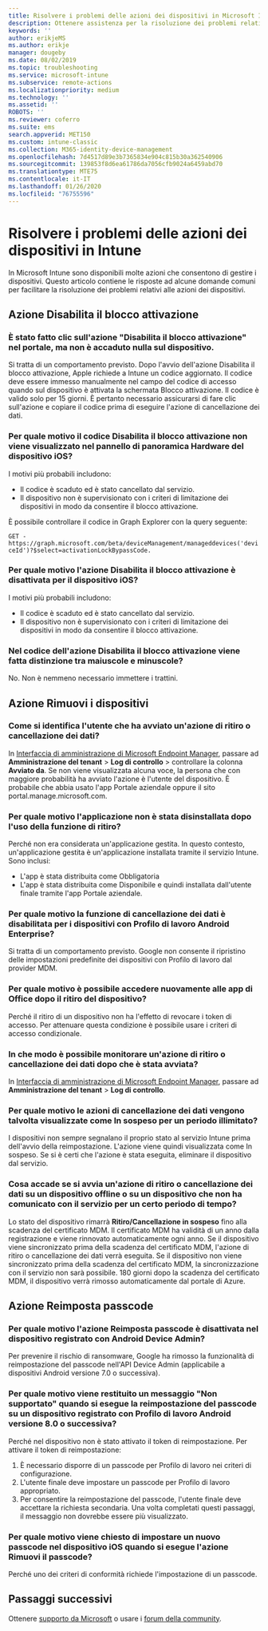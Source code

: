 ```yaml
---
title: Risolvere i problemi delle azioni dei dispositivi in Microsoft Intune - Azure | Microsoft Docs
description: Ottenere assistenza per la risoluzione dei problemi relativi alle azioni dei dispositivi.
keywords: ''
author: erikjeMS
ms.author: erikje
manager: dougeby
ms.date: 08/02/2019
ms.topic: troubleshooting
ms.service: microsoft-intune
ms.subservice: remote-actions
ms.localizationpriority: medium
ms.technology: ''
ms.assetid: ''
ROBOTS: ''
ms.reviewer: coferro
ms.suite: ems
search.appverid: MET150
ms.custom: intune-classic
ms.collection: M365-identity-device-management
ms.openlocfilehash: 7d4517d89e3b7365834e904c815b30a362540906
ms.sourcegitcommit: 139853f8d6ea61786da7056cfb9024a6459abd70
ms.translationtype: MTE75
ms.contentlocale: it-IT
ms.lasthandoff: 01/26/2020
ms.locfileid: "76755596"
---
```

# <a name="troubleshoot-device-actions-in-intune"></a>Risolvere i problemi delle azioni dei dispositivi in Intune

In Microsoft Intune sono disponibili molte azioni che consentono di gestire i dispositivi. Questo articolo contiene le risposte ad alcune domande comuni per facilitare la risoluzione dei problemi relativi alle azioni dei dispositivi.

## <a name="disable-activation-lock-action"></a>Azione Disabilita il blocco attivazione

### <a name="i-clicked-the-disable-activation-lock-action-in-the-portal-but-nothing-happened-on-the-device"></a>È stato fatto clic sull'azione "Disabilita il blocco attivazione" nel portale, ma non è accaduto nulla sul dispositivo.
Si tratta di un comportamento previsto. Dopo l'avvio dell'azione Disabilita il blocco attivazione, Apple richiede a Intune un codice aggiornato. Il codice deve essere immesso manualmente nel campo del codice di accesso quando sul dispositivo è attivata la schermata Blocco attivazione. Il codice è valido solo per 15 giorni. È pertanto necessario assicurarsi di fare clic sull'azione e copiare il codice prima di eseguire l'azione di cancellazione dei dati.

### <a name="why-dont-i-see-the-disable-activation-lock-code-in-the-hardware-overview-blade-of-my-ios-device"></a>Per quale motivo il codice Disabilita il blocco attivazione non viene visualizzato nel pannello di panoramica Hardware del dispositivo iOS?
I motivi più probabili includono:
- Il codice è scaduto ed è stato cancellato dal servizio.
- Il dispositivo non è supervisionato con i criteri di limitazione dei dispositivi in modo da consentire il blocco attivazione.

È possibile controllare il codice in Graph Explorer con la query seguente:

```GET - https://graph.microsoft.com/beta/deviceManagement/manageddevices('deviceId')?$select=activationLockBypassCode.```

### <a name="why-is-the-disable-activation-lock-action-greyed-out-for-my-ios-device"></a>Per quale motivo l'azione Disabilita il blocco attivazione è disattivata per il dispositivo iOS?
I motivi più probabili includono: 
- Il codice è scaduto ed è stato cancellato dal servizio.
- Il dispositivo non è supervisionato con i criteri di limitazione dei dispositivi in modo da consentire il blocco attivazione.

### <a name="is-the-disable-activation-lock-code-case-sensitive"></a>Nel codice dell'azione Disabilita il blocco attivazione viene fatta distinzione tra maiuscole e minuscole?
No. Non è nemmeno necessario immettere i trattini.

## <a name="remove-devices-action"></a>Azione Rimuovi i dispositivi

### <a name="how-do-i-tell-who-started-a-retirewipe"></a>Come si identifica l'utente che ha avviato un'azione di ritiro o cancellazione dei dati?
In [Interfaccia di amministrazione di Microsoft Endpoint Manager](https://go.microsoft.com/fwlink/?linkid=2109431), passare ad **Amministrazione del tenant** > **Log di controllo** > controllare la colonna **Avviato da**.
Se non viene visualizzata alcuna voce, la persona che con maggiore probabilità ha avviato l'azione è l'utente del dispositivo. È probabile che abbia usato l'app Portale aziendale oppure il sito portal.manage.microsoft.com.

### <a name="why-wasnt-my-application-uninstalled-after-using-retire"></a>Per quale motivo l'applicazione non è stata disinstallata dopo l'uso della funzione di ritiro?
Perché non era considerata un'applicazione gestita. In questo contesto, un'applicazione gestita è un'applicazione installata tramite il servizio Intune. Sono inclusi:
- L'app è stata distribuita come Obbligatoria
- L'app è stata distribuita come Disponibile e quindi installata dall'utente finale tramite l'app Portale aziendale.

### <a name="why-is-wipe-grayed-out-for-android-enterprise-work-profile-devices"></a>Per quale motivo la funzione di cancellazione dei dati è disabilitata per i dispositivi con Profilo di lavoro Android Enterprise?
Si tratta di un comportamento previsto. Google non consente il ripristino delle impostazioni predefinite dei dispositivi con Profilo di lavoro dal provider MDM.

### <a name="why-can-i-sign-back-into-my-office-apps-after-my-device-was-retired"></a>Per quale motivo è possibile accedere nuovamente alle app di Office dopo il ritiro del dispositivo?
Perché il ritiro di un dispositivo non ha l'effetto di revocare i token di accesso. Per attenuare questa condizione è possibile usare i criteri di accesso condizionale.

### <a name="how-can-i-monitor-a-retirewipe-action-after-it-was-issued"></a>In che modo è possibile monitorare un'azione di ritiro o cancellazione dei dati dopo che è stata avviata?
In [Interfaccia di amministrazione di Microsoft Endpoint Manager](https://go.microsoft.com/fwlink/?linkid=2109431), passare ad **Amministrazione del tenant** > **Log di controllo**.

### <a name="why-do-wipes-sometimes-show-as-pending-indefinitely"></a>Per quale motivo le azioni di cancellazione dei dati vengono talvolta visualizzate come In sospeso per un periodo illimitato?
I dispositivi non sempre segnalano il proprio stato al servizio Intune prima dell'avvio della reimpostazione. L'azione viene quindi visualizzata come In sospeso. Se si è certi che l'azione è stata eseguita, eliminare il dispositivo dal servizio.

### <a name="what-happens-if-i-start-a-retirewipe-on-an-offline-device-or-a-device-that-hasnt-communicated-with-the-service-in-a-while"></a>Cosa accade se si avvia un'azione di ritiro o cancellazione dei dati su un dispositivo offline o su un dispositivo che non ha comunicato con il servizio per un certo periodo di tempo?
Lo stato del dispositivo rimarrà **Ritiro/Cancellazione in sospeso** fino alla scadenza del certificato MDM. Il certificato MDM ha validità di un anno dalla registrazione e viene rinnovato automaticamente ogni anno. Se il dispositivo viene sincronizzato prima della scadenza del certificato MDM, l'azione di ritiro o cancellazione dei dati verrà eseguita. Se il dispositivo non viene sincronizzato prima della scadenza del certificato MDM, la sincronizzazione con il servizio non sarà possibile. 180 giorni dopo la scadenza del certificato MDM, il dispositivo verrà rimosso automaticamente dal portale di Azure.


## <a name="reset-passcode-action"></a>Azione Reimposta passcode

### <a name="why-is-the-reset-passcode-action-greyed-out-on-my-android-device-admin-enrolled-device"></a>Per quale motivo l'azione Reimposta passcode è disattivata nel dispositivo registrato con Android Device Admin?
Per prevenire il rischio di ransomware, Google ha rimosso la funzionalità di reimpostazione del passcode nell'API Device Admin (applicabile a dispositivi Android versione 7.0 o successiva).

### <a name="why-do-i-get-a-not-supported-message-when-i-issue-a-passcode-reset-to-my-android-80-or-later-work-profile-enrolled-device"></a>Per quale motivo viene restituito un messaggio "Non supportato" quando si esegue la reimpostazione del passcode su un dispositivo registrato con Profilo di lavoro Android versione 8.0 o successiva?
Perché nel dispositivo non è stato attivato il token di reimpostazione. Per attivare il token di reimpostazione:
1. È necessario disporre di un passcode per Profilo di lavoro nei criteri di configurazione.
2. L'utente finale deve impostare un passcode per Profilo di lavoro appropriato.
3. Per consentire la reimpostazione del passcode, l'utente finale deve accettare la richiesta secondaria.
Una volta completati questi passaggi, il messaggio non dovrebbe essere più visualizzato.

### <a name="why-am-i-prompted-to-set-a-new-passcode-on-my-ios-device-when-i-issue-the-remove-passcode-action"></a>Per quale motivo viene chiesto di impostare un nuovo passcode nel dispositivo iOS quando si esegue l'azione Rimuovi il passcode?
Perché uno dei criteri di conformità richiede l'impostazione di un passcode.

## <a name="next-steps"></a>Passaggi successivi

Ottenere [supporto da Microsoft](../fundamentals/get-support.md) o usare i [forum della community](https://social.technet.microsoft.com/Forums/en-US/home?category=microsoftintune).
